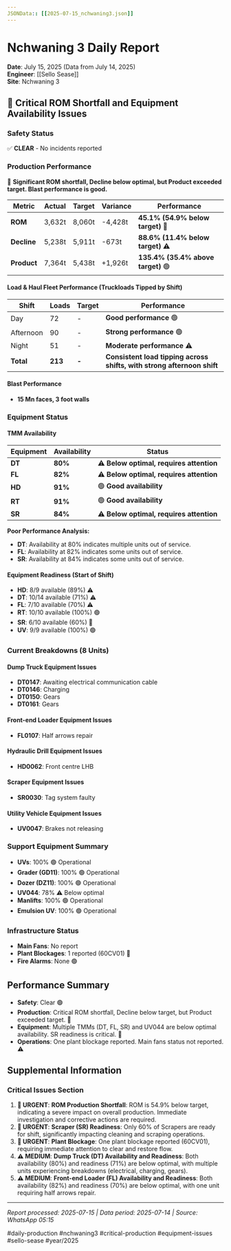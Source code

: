 ```yaml
---
JSONData:: [[2025-07-15_nchwaning3.json]]
---
```


# Nchwaning 3 Daily Report
**Date**: July 15, 2025 (Data from July 14, 2025)  
**Engineer**: [[Sello Sease]]  
**Site**: Nchwaning 3  

## 🔴 Critical ROM Shortfall and Equipment Availability Issues

### Safety Status
✅ **CLEAR** - No incidents reported

### Production Performance
🔴 **Significant ROM shortfall, Decline below optimal, but Product exceeded target. Blast performance is good.**

| Metric | Actual | Target | Variance | Performance |
|--------|--------|--------|----------|-------------|
| **ROM** | 3,632t | 8,060t | -4,428t | **45.1% (54.9% below target)** 🔴 |
| **Decline** | 5,238t | 5,911t | -673t | **88.6% (11.4% below target)** ⚠️ |
| **Product** | 7,364t | 5,438t | +1,926t | **135.4% (35.4% above target)** 🟢 |

#### Load & Haul Fleet Performance (Truckloads Tipped by Shift)
| Shift | Loads | Target | Performance |
|-------|-------|--------|-------------|
| Day | 72 | - | **Good performance** 🟢 |
| Afternoon | 90 | - | **Strong performance** 🟢 |
| Night | 51 | - | **Moderate performance** ⚠️ |
| **Total** | **213** | **-** | **Consistent load tipping across shifts, with strong afternoon shift** |

#### Blast Performance
- **15 Mn faces, 3 foot walls**

### Equipment Status

#### TMM Availability
| Equipment | Availability | Status |
|-----------|-------------|---------|
| **DT** | **80%** | ⚠️ **Below optimal, requires attention** |
| **FL** | **82%** | ⚠️ **Below optimal, requires attention** |
| **HD** | **91%** | 🟢 **Good availability** |
| **RT** | **91%** | 🟢 **Good availability** |
| **SR** | **84%** | ⚠️ **Below optimal, requires attention** |

**Poor Performance Analysis:**
- **DT**: Availability at 80% indicates multiple units out of service.
- **FL**: Availability at 82% indicates some units out of service.
- **SR**: Availability at 84% indicates some units out of service.

#### Equipment Readiness (Start of Shift)
- **HD**: 8/9 available (89%) ⚠️
- **DT**: 10/14 available (71%) ⚠️
- **FL**: 7/10 available (70%) ⚠️
- **RT**: 10/10 available (100%) 🟢
- **SR**: 6/10 available (60%) 🔴
- **UV**: 9/9 available (100%) 🟢

### Current Breakdowns (8 Units)

#### Dump Truck Equipment Issues
- **DT0147**: Awaiting electrical communication cable
- **DT0146**: Charging
- **DT0150**: Gears
- **DT0161**: Gears

#### Front-end Loader Equipment Issues
- **FL0107**: Half arrows repair

#### Hydraulic Drill Equipment Issues
- **HD0062**: Front centre LHB

#### Scraper Equipment Issues
- **SR0030**: Tag system faulty

#### Utility Vehicle Equipment Issues
- **UV0047**: Brakes not releasing

### Support Equipment Summary
- **UVs**: 100% 🟢 Operational
- **Grader (GD11)**: 100% 🟢 Operational
- **Dozer (DZ11)**: 100% 🟢 Operational
- **UV044**: 78% ⚠️ Below optimal
- **Manlifts**: 100% 🟢 Operational
- **Emulsion UV**: 100% 🟢 Operational

### Infrastructure Status
- **Main Fans**: No report
- **Plant Blockages**: 1 reported (60CV01) 🔴
- **Fire Alarms**: None 🟢

## Performance Summary
- **Safety**: Clear 🟢
- **Production**: Critical ROM shortfall, Decline below target, but Product exceeded target. 🔴
- **Equipment**: Multiple TMMs (DT, FL, SR) and UV044 are below optimal availability. SR readiness is critical. 🔴
- **Operations**: One plant blockage reported. Main fans status not reported. ⚠️

## Supplemental Information

### Critical Issues Section
1. **🔴 URGENT**: **ROM Production Shortfall**: ROM is 54.9% below target, indicating a severe impact on overall production. Immediate investigation and corrective actions are required.
2. **🔴 URGENT**: **Scraper (SR) Readiness**: Only 60% of Scrapers are ready for shift, significantly impacting cleaning and scraping operations.
3. **🔴 URGENT**: **Plant Blockage**: One plant blockage reported (60CV01), requiring immediate attention to clear and restore flow.
4. **⚠️ MEDIUM**: **Dump Truck (DT) Availability and Readiness**: Both availability (80%) and readiness (71%) are below optimal, with multiple units experiencing breakdowns (electrical, charging, gears).
5. **⚠️ MEDIUM**: **Front-end Loader (FL) Availability and Readiness**: Both availability (82%) and readiness (70%) are below optimal, with one unit requiring half arrows repair.

---
*Report processed: 2025-07-15 | Data period: 2025-07-14 | Source: WhatsApp 05:15*

#daily-production #nchwaning3 #critical-production #equipment-issues #sello-sease #year/2025